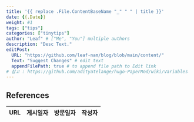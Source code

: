 ```yaml
---
title: '{{ replace .File.ContentBaseName "_" " " | title }}'
date: {{.Date}}
weight: #1
tags: ["tips"]
categories: ["tinytips"]
author: "Leaf" # ["Me", "You"] multiple authors
description: "Desc Text."
editPost:
  URL: "https://github.com/leaf-nam/blog/blob/main/content/"
  Text: "Suggest Changes" # edit text
  appendFilePath: true # to append file path to Edit link
# 참고 : https://github.com/adityatelange/hugo-PaperMod/wiki/Variables
---
```


## References

| URL | 게시일자 | 방문일자 | 작성자 |
| :-- | :------- | :------- | :----- |
